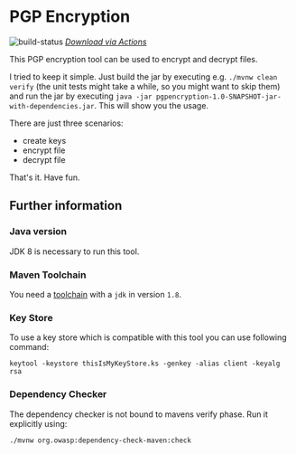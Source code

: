 # PGP Encryption

![build-status](https://github.com/plytimebandit/pgpencryption/actions/workflows/maven.yml/badge.svg)
_[Download via Actions](https://github.com/plytimebandit/pgpencryption/actions)_

This PGP encryption tool can be used to encrypt and decrypt files.

I tried to keep it simple.
Just build the jar by executing e.g. `./mvnw clean verify`
(the unit tests might take a while, so you might want to skip them)
and run the jar by executing `java -jar pgpencryption-1.0-SNAPSHOT-jar-with-dependencies.jar`.
This will show you the usage.

There are just three scenarios:

- create keys
- encrypt file
- decrypt file

That's it. Have fun.


## Further information

### Java version

JDK 8 is necessary to run this tool.


### Maven Toolchain

You need a [toolchain](https://maven.apache.org/guides/mini/guide-using-toolchains.html#using-toolchains-in-your-project) with a `jdk` in version `1.8`.


### Key Store

To use a key store which is compatible with this tool you can use following command:

    keytool -keystore thisIsMyKeyStore.ks -genkey -alias client -keyalg rsa

### Dependency Checker

The dependency checker is not bound to mavens verify phase. Run it explicitly using:

    ./mvnw org.owasp:dependency-check-maven:check
